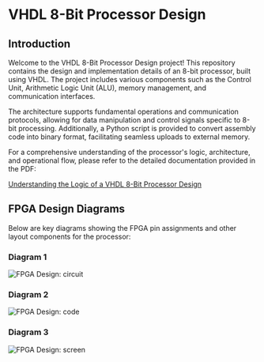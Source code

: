 # VHDL 8-Bit Processor Design

## Introduction

Welcome to the VHDL 8-Bit Processor Design project! This repository contains the design and implementation details of an 8-bit processor, built using VHDL. The project includes various components such as the Control Unit, Arithmetic Logic Unit (ALU), memory management, and communication interfaces.

The architecture supports fundamental operations and communication protocols, allowing for data manipulation and control signals specific to 8-bit processing. Additionally, a Python script is provided to convert assembly code into binary format, facilitating seamless uploads to external memory.

For a comprehensive understanding of the processor's logic, architecture, and operational flow, please refer to the detailed documentation provided in the PDF:

[Understanding the Logic of a VHDL 8-Bit Processor Design](/8_Bit_Processor.pdf)

## FPGA Design Diagrams

Below are key diagrams showing the FPGA pin assignments and other layout components for the processor:

### Diagram 1
![FPGA Design: circuit](./pic/1.png)

### Diagram 2
![FPGA Design: code](./pic/2.jpeg)

### Diagram 3
![FPGA Design: screen](./pic/3.jpeg)

